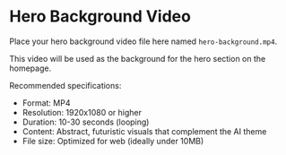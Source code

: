 # Hero Background Video

Place your hero background video file here named `hero-background.mp4`.

This video will be used as the background for the hero section on the homepage.

Recommended specifications:
- Format: MP4
- Resolution: 1920x1080 or higher
- Duration: 10-30 seconds (looping)
- Content: Abstract, futuristic visuals that complement the AI theme
- File size: Optimized for web (ideally under 10MB)